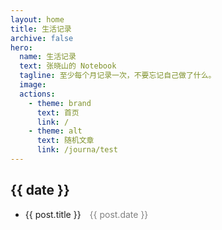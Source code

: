 ```yaml
---
layout: home
title: 生活记录
archive: false
hero:
  name: 生活记录
  text: 张晓山的 Notebook
  tagline: 至少每个月记录一次，不要忘记自己做了什么。
  image:
  actions:
    - theme: brand
      text: 首页
      link: /
    - theme: alt
      text: 随机文章
      link: /journa/test
---
```

<script setup lang="ts">
import { data as posts } from '../../.vitepress/components/archive/journal.data.mts'

// 按「年/月」分组
const groupedPosts = posts.reduce((acc, post) => {
  const [year, month] = post.date.split('/').slice(0, 2); // 提取年和月
  const key = `${year}/${month}`;
  if (!acc[key]) acc[key] = [];
  acc[key].push(post);
  return acc;
}, {} as Record<string, typeof posts>);
</script>

<div v-for="(posts, date) in groupedPosts" :key="date">
  <h2>{{ date }}</h2>
  <ul>
    <li v-for="post in posts" :key="post.url">
      <a :href="post.url">{{ post.title }}</a>
      <span style="color: gray; margin-left: 10px;">
        {{ post.date }}
      </span>
    </li>
  </ul>
</div>